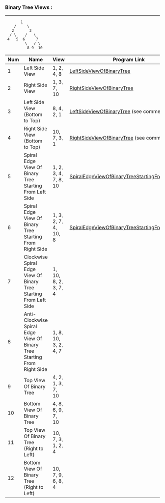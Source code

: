 

### Binary Tree Views :

-----------------------

           1
        /     \
       2       3
      / \    /   \
     4   5  6     7
             \   / \
              8 9  10



| Num | Name                                                                    | View                 | Program Link                                                                                                                                    |
|-----|-------------------------------------------------------------------------|----------------------|-------------------------------------------------------------------------------------------------------------------------------------------------|
| 1   | Left Side View                                                          | 1, 2, 4, 8           | [LeftSideViewOfBinaryTree](../src/in/sachinshinde/binarytree/views/LeftSideViewOfBinaryTree.java)                                               |
| 2   | Right Side View                                                         | 1, 3, 7, 10          | [RightSideViewOfBinaryTree](../src/in/sachinshinde/binarytree/views/RightSideViewOfBinaryTree.java)                                             |
| 3   | Left Side View (Bottom to Top)                                          | 8, 4, 2, 1           | [LeftSideViewOfBinaryTree](../src/in/sachinshinde/binarytree/views/LeftSideViewOfBinaryTree.java) (see comments)                                |
| 4   | Right Side View (Bottom to Top)                                         | 10, 7, 3, 1          | [RightSideViewOfBinaryTree](../src/in/sachinshinde/binarytree/views/RightSideViewOfBinaryTree.java) (see comments)                              |
| 5   | Spiral Edge View Of Binary Tree Starting From Left Side                 | 1, 2, 3, 4, 7, 8, 10 | [SpiralEdgeViewOfBinaryTreeStartingFromLeftSide](../src/in/sachinshinde/binarytree/views/SpiralEdgeViewOfBinaryTreeStartingFromLeftSide.java)   |
| 6   | Spiral Edge View Of Binary Tree Starting From Right Side                | 1, 3, 2, 7, 4, 10, 8 | [SpiralEdgeViewOfBinaryTreeStartingFromRightSide](../src/in/sachinshinde/binarytree/views/SpiralEdgeViewOfBinaryTreeStartingFromRightSide.java) |
| 7   | Clockwise Spiral Edge View Of Binary Tree Starting From Left Side       | 1, 10, 8, 2, 3, 7, 4 | [](../src/in/sachinshinde/binarytree/views/)   |
| 8   | Anti-Clockwise Spiral Edge View Of Binary Tree Starting From Right Side | 1, 8, 10, 3, 2, 4, 7 | [](../src/in/sachinshinde/binarytree/views/) |
| 9   | Top View Of Binary Tree                                                 | 4, 2, 1, 3, 7, 10    | [](../src/in/sachinshinde/binarytree/views/)   |
| 10  | Bottom View Of Binary Tree                                              | 4, 8, 6, 9, 7, 10    | [](../src/in/sachinshinde/binarytree/views/) |
| 11  | Top View Of Binary Tree (Right to Left)                                 | 10, 7, 3, 1, 2, 4    | [](../src/in/sachinshinde/binarytree/views/)   |
| 12  | Bottom View Of Binary Tree (Right to Left)                              | 10, 7, 9, 6, 8, 4    | [](../src/in/sachinshinde/binarytree/views/) |